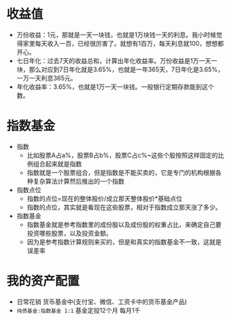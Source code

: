 # 收益值
- 万份收益：1元，那就是一天一块钱，也就是1万块钱一天的利息。我小时候觉得家里每天收入一百，已经很厉害了。就想有1百万，每天利息就100，想想都开心。
- 七日年化：过去7天的收益总和，计算出年化收益率。万份收益是1万一天一块，那么对应到7日年化就是3.65%，也就是一年365天，7日年化是3.65%，一万一天利息365元。
- 年化收益率：3.65%，也就是1万一天一块钱。一般银行定期存款能到这个数。

# 指数基金
- 指数
	- 比如股票A占a%，股票B占b%，股票C占c%~这些个股按照这样固定的比例组合起来就是指数
	- 指数就是一个股票组合，但是指数是不能买卖的，它是专门的机构根据各种复杂算法计算然后推出的一个指数
- 指数点位
	- 指数的点位=现在的整体股价/成立那天整体股价*基础点位
	- 指数的点位，其实就是看现在这些股票，相对于指数成立那天涨了多少。
- 指数基金
    - 指数基金就是参考指数里的成份股以及成份股的权重占比，来确定自己要投资哪些股票，以及投资金额。
    - 因为是参考指数计算规则来买的，但是和真实的指数基金不一致，这就是误差率

# 我的资产配置
- 日常花销 货币基金中(支付宝、微信、工资卡中的货币基金产品)
- `纯债基金:指数基金 1:1` 基金定投12个月 每月1千

